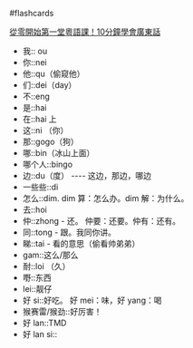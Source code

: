 #flashcards 

[從零開始第一堂粵語課！10分鐘學會廣東話](https:://youtu.be/KI5bKz68_Hk) <!--SR:!2023-02-07-17-46,6,250-->
- 我:: ou <!--SR:!2023-02-07-17-30,6,250-->
- 你::nei <!--SR:!2023-02-02-14-32,3.5,270-->
- 他::qu（偷窥他） <!--SR:!2023-02-06-17-29,5,251-->
- 们::dei（day） <!--SR:!2023-02-07-17-38,6,250-->
- 不::eng <!--SR:!2023-02-05-17-45,4,250-->
- 是::hai <!--SR:!2023-02-05-17-23,4,250-->
- 在::hai 上 <!--SR:!2023-02-05-17-41,4,250-->
- 这::ni （你） <!--SR:!2023-02-06-15-10,5,250-->
- 那::gogo（狗） <!--SR:!2023-02-02-14-39,3.5,271-->
- 哪::bin（冰山上面） <!--SR:!2023-02-06-15-10,5,250-->
- 哪个人::bingo <!--SR:!2023-02-05-17-38,4,250-->
- 边::du（度） ---- 这边，那边，哪边 <!--SR:!2023-02-06-16-06,5,250-->
- 一些些::di  <!--SR:!2023-02-05-17-50,4,251-->
- 怎么::dim.  dim 算：怎么办。dim 解：为什么。 <!--SR:!2023-02-05-17-35,4,250-->
- 去::hoi <!--SR:!2023-02-02-02-01,2.3,230-->
- 仲::zhong - 还。   仲要：还要。仲有：还有。 <!--SR:!2023-02-06-17-24,5,250-->
- 同::tong - 跟。我同你讲。 <!--SR:!2023-02-05-17-34,4,250-->
- 睇::tai - 看的意思（偷看帅弟弟） <!--SR:!2023-02-06-16-54,5,250-->
- gam::这么/那么 <!--SR:!2023-02-06-17-43,5,250-->
- 耐::loi （久） <!--SR:!2023-02-07-17-52,6,250-->
- 嘢::东西 <!--SR:!2023-02-05-17-41,4,250-->
- lei::靓仔 <!--SR:!2023-02-07-17-43,6,250-->
- 好 si::好吃。   好 mei：味，好 yang：喝 <!--SR:!2023-02-02-14-38,3.5,270-->
- 猴赛雷/猴劲::好厉害！ <!--SR:!2023-02-02-14-38,3.5,270-->
- 好 lan::TMD <!--SR:!2023-02-05-17-53,4,250-->
- 好 lan si:: <!--SR:!2023-02-06-17-30,5,250-->